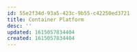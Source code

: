 ```yaml
---
id: 55e2f34d-93a5-423c-9b55-c42250ed3721
title: Container Platform
desc: ''
updated: 1615057834404
created: 1615057834404
---
```


